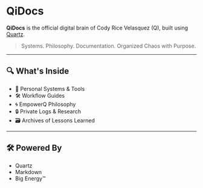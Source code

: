 # QiDocs

**QiDocs** is the official digital brain of Cody Rice Velasquez (Q), built using [Quartz](https://github.com/jackyzha0/quartz).

> Systems. Philosophy. Documentation. Organized Chaos with Purpose.

---

## 🔍 What's Inside

- 🧠 Personal Systems & Tools
- 🛠 Workflow Guides
- 🌀 EmpowerQ Philosophy
- 🔒 Private Logs & Research
- 🗃 Archives of Lessons Learned

---

## 🛠 Powered By

- Quartz
- Markdown
- Big Energy™
